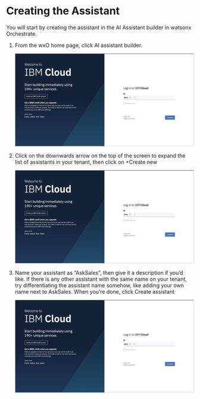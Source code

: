 # Creating the Assistant

You will start by creating the assistant in the AI Assistant builder in watsonx Orchestrate.

1.  From the wxO home page, click AI assistant builder.

    ![Cloud Sign up](../assets/ibm-cloud-sign-up.png)

2.  Click on the downwards arrow on the top of the screen to expand the list of assistants in your tenant, then click on +Create new

    ![Cloud Sign up](../assets/ibm-cloud-sign-up.png)

3.  Name your assistant as “AskSales”, then give it a description if you’d like. If there is any other assistant with the same name on your tenant, try differentiating the assistant name somehow, like adding your own name next to AskSales. When you’re done, click Create assistant

    ![Cloud Sign up](../assets/ibm-cloud-sign-up.png)
